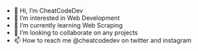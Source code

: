 - 👋 Hi, I’m CheatCodeDev
- 👀 I’m interested in Web Development
- 🌱 I’m currently learning Web Scraping
- 💞️ I’m looking to collaborate on any projects
- 📫 How to reach me @cheatcodedev on twitter and instagram

<!---
dcashmoney01/dcashmoney01 is a ✨ special ✨ repository because its `README.md` (this file) appears on your GitHub profile.
You can click the Preview link to take a look at your changes.
--->
